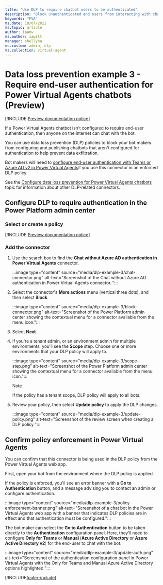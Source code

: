 ```yaml
---
title: "Use DLP to require chatbot users to be authenticated"
description: "Block unauthenticated end users from interacting with chatbots."
keywords: "PVA"
ms.date: 10/07/2022
ms.topic: article
author: iaanw
ms.author: iawilt
manager: shellyha
ms.custom: admin, dlp
ms.collection: virtual-agent
---
```



# Data loss prevention example 3 - Require end-user authentication for Power Virtual Agents chatbots (Preview)

[!INCLUDE [Preview documentation notice](includes/cc-beta-prerelease-disclaimer.md)]

If a Power Virtual Agents chatbot isn't configured to require end-user authentication, then anyone on the internet can chat with the bot.

You can use data loss prevention (DLP) policies to block your bot makers from configuring and publishing chatbots that aren't configured for authentication to help prevent data exfiltration.

Bot makers will need to [configure end-user authentication with Teams or Azure AD v2 in Power Virtual Agents](configuration-end-user-authentication.md)if you use this connector in an enforced DLP policy.

See the [Configure data loss prevention for Power Virtual Agents chatbots](admin-data-loss-prevention.md) topic for information about other DLP-related connectors.

## Configure DLP to require authentication in the Power Platform admin center

### Select or create a policy

[!INCLUDE [Preview documentation notice](includes/dlp-create-or-select-policy.md)]

### Add the connector

1. Use the search box to find the **Chat without Azure AD authentication in Power Virtual Agents** connector.

    :::image type="content" source="media/dlp-example-3/chat-connector.png" alt-text="Screenshot of the Chat without Azure AD authentication in Power Virtual Agents connector..":::

1. Select the connector's **More actions** menu (vertical three dots), and then select **Block**.

    :::image type="content" source="media/dlp-example-3/block-connector.png" alt-text="Screenshot of the Power Platform admin center showing the contextual menu for a connector available from the menu icon.":::

1. Select **Next**.

1. If you're a tenant admin, or an environment admin for multiple environments, you'll see the **Scope** step. Choose one or more environments that your DLP policy will apply to.

    :::image type="content" source="media/dlp-example-3/scope-step.png" alt-text="Screenshot of the Power Platform admin center showing the contextual menu for a connector available from the menu icon.":::

    > [!NOTE]
    > If the policy has a tenant scope, DLP policy will apply to all bots.

1. Review your policy, then select **Update policy** to apply the DLP changes.

    :::image type="content" source="media/dlp-example-3/update-policy.png" alt-text="Screenshot of the review screen when creating a DLP policy ":::

## Confirm policy enforcement in Power Virtual Agents

You can confirm that this connector is being used in the DLP policy from the Power Virtual Agents web app.

First, open your bot from the environment where the DLP policy is applied.

If the policy is enforced, you'll see an error banner with a **Go to Authentication** button, and a message advising you to contact an admin or configure authentication.

:::image type="content" source="media/dlp-example-3/policy-enforcement-banner.png" alt-text="Screenshot of a chat bot in the Power Virtual Agents web app with a banner that indicates DLP policies are in effect  and that authentication must be configured.":::

The bot maker can select the **Go to Authentication** button to be taken directly to the **Authentication** configuration panel. Here, they'll need to configure **Only for Teams** or **Manual** (**Azure Active Directory** or **Azure Active Directory v2**) for the end-user to chat with the bot.

:::image type="content" source="media/dlp-example-3/update-auth.png" alt-text="Screenshot of the authentication configuration panel in Power Virtual Agents  with the Only for Teams and Manual Azure Active Directory options highlighted.":::

[!INCLUDE[footer-include](includes/footer-banner.md)]
